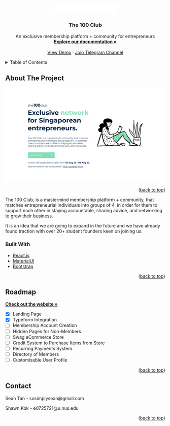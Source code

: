 <div id="top"></div>

<!-- PROJECT SHIELDS -->
<!--
*** I'm using markdown "reference style" links for readability.
*** Reference links are enclosed in brackets [ ] instead of parentheses ( ).
*** See the bottom of this document for the declaration of the reference variables
*** for contributors-url, forks-url, etc. This is an optional, concise syntax you may use.
*** https://www.markdownguide.org/basic-syntax/#reference-style-links
-->

<!-- PROJECT LOGO -->
<br />
<div align="center">
  <a href="https://the100club.netlify.app/">
    <img src="./src/assets/TempLogo.png" alt="Logo" width="200" height="auto">
  </a>

<h3 align="center">The 100 Club</h3>

  <p align="center">
    An exclusive membership platform + community for entrepreneurs
    <br />
    <a href="https://sosimplysean.github.io/the100club/"><strong>Explore our documentation »</strong></a>
    <br />
    <br />
    <a href="https://the100club.netlify.app/">View Demo</a>
    ·
    <a href="https://nus-sg.zoom.us/j/7360302979">Join Telegram Channel</a>
    <!-- ·
    <a href="https://github.com/github_username/repo_name/issues">Request Feature</a> -->
  </p>
</div>

<!-- TABLE OF CONTENTS -->
<details>
  <summary>Table of Contents</summary>
  <ol>
    <li>
      <a href="#about-the-project">About The Project</a>
      <ul>
        <li><a href="#built-with">Built With</a></li>
      </ul>
    </li>
    <li><a href="#roadmap">Roadmap</a></li>
    <li><a href="#contact">Contact</a></li>
  </ol>
</details>

<!-- ABOUT THE PROJECT -->

## About The Project

[![Product Name Screen Shot][product-screenshot]](https://the100club.netlify.app/)

<p align="right">(<a href="#top">back to top</a>)</p>
<p>The 100 Club, is a mastermind membership platform + community, that matches entrepreneurial individuals into groups of 4, in order for them to support each other in staying accountable, sharing advice, and networking to grow their business.</p>

<p>It is an idea that we are going to expand in the future and we have already found traction with over 20+ student founders keen on joining us. </p>

### Built With

- [React.js](https://reactjs.org/)
- [MaterialUI](https://mui.com/)
- [Bootstrap](https://getbootstrap.com)

<p align="right">(<a href="#top">back to top</a>)</p>

<!-- ROADMAP -->

## Roadmap

<a href="https://the100club.netlify.app/"><strong>Check out the website »</strong></a>

- [x] Landing Page
- [x] Typeform Integration
- [ ] Membership Account Creation
- [ ] Hidden Pages for Non-Members
- [ ] Swag eCommerce Store
- [ ] Credit System to Purchase Items from Store
- [ ] Recurring Payments System
- [ ] Directory of Members
- [ ] Customisable User Profile

<p align="right">(<a href="#top">back to top</a>)</p>

<!-- CONTACT -->

## Contact

<p>Sean Tan - sosimplysean@gmail.com</p>
<p>Shawn Kok - e0725721@u.nus.edu</p>

<p align="right">(<a href="#top">back to top</a>)</p>

<!-- ACKNOWLEDGMENTS -->

<!-- ## Acknowledgments

- []()
- []()
- []()

<p align="right">(<a href="#top">back to top</a>)</p>

<!-- MARKDOWN LINKS & IMAGES -->
<!-- https://www.markdownguide.org/basic-syntax/#reference-style-links -->

<!-- [contributors-shield]: https://img.shields.io/github/contributors/github_username/repo_name.svg?style=for-the-badge
[contributors-url]: https://github.com/github_username/repo_name/graphs/contributors
[forks-shield]: https://img.shields.io/github/forks/github_username/repo_name.svg?style=for-the-badge
[forks-url]: https://github.com/github_username/repo_name/network/members
[stars-shield]: https://img.shields.io/github/stars/github_username/repo_name.svg?style=for-the-badge
[stars-url]: https://github.com/github_username/repo_name/stargazers
[issues-shield]: https://img.shields.io/github/issues/github_username/repo_name.svg?style=for-the-badge
[issues-url]: https://github.com/github_username/repo_name/issues
[license-shield]: https://img.shields.io/github/license/github_username/repo_name.svg?style=for-the-badge
[license-url]: https://github.com/github_username/repo_name/blob/master/LICENSE.txt
[linkedin-shield]: https://img.shields.io/badge/-LinkedIn-black.svg?style=for-the-badge&logo=linkedin&colorB=555
[linkedin-url]: https://linkedin.com/in/linkedin_username-->

[product-screenshot]: ./src/assets/ReadmeScreenshot.png
